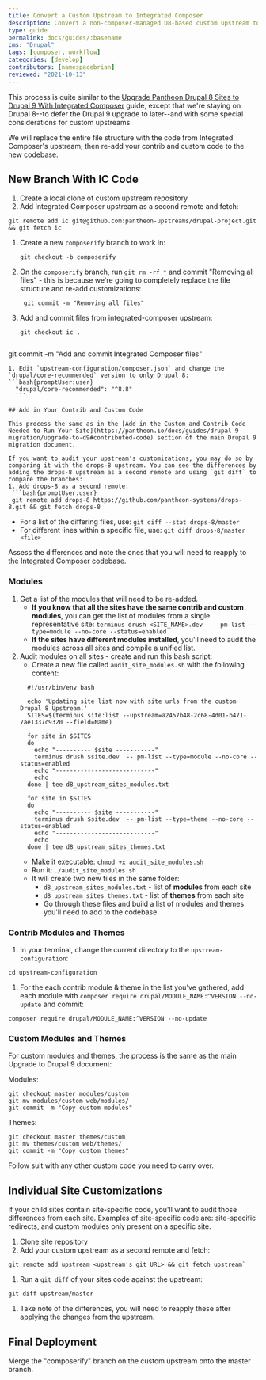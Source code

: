 ```yaml
---
title: Convert a Custom Upstream to Integrated Composer
description: Convert a non-composer-managed D8-based custom upstream to Integrated Composer
type: guide
permalink: docs/guides/:basename
cms: "Drupal"
tags: [composer, workflow]
categories: [develop]
contributors: [namespacebrian]
reviewed: "2021-10-13"
---
```


This process is quite similar to the [Upgrade Pantheon Drupal 8 Sites to Drupal 9 With Integrated Composer](/docs/guides/drupal-9-migration/upgrade-to-d9) guide, except that we're staying on Drupal 8--to defer the Drupal 9 upgrade to later--and with some special considerations for custom upstreams.

We will replace the entire file structure with the code from Integrated Composer's upstream, then re-add your contrib and custom code to the new codebase.

## New Branch With IC Code

1. Create a local clone of custom upstream repository
1. Add Integrated Composer upstream as a second remote and fetch:
  ```bash{promptUser:user}
  git remote add ic git@github.com:pantheon-upstreams/drupal-project.git && git fetch ic
  ```
1. Create a new `composerify` branch to work in:
   ```bash{promptUser:user}
   git checkout -b composerify
   ```
1. On the `composerify` branch, run `git rm -rf *` and commit "Removing all files" - this is because we're going to completely replace the file structure and re-add customizations:
   ```bash{promptUser:user}
    git commit -m "Removing all files"
    ``` 
1. Add and commit files from integrated-composer upstream:
   ```bash{promptUser:user}
   git checkout ic .
   ```
   ```bash{promptUser:user}
  git commit -m "Add and commit Integrated Composer files"
  ```
1. Edit `upstream-configuration/composer.json` and change the `drupal/core-recommended` version to only Drupal 8: 
  ```bash{promptUser:user}
    "drupal/core-recommended": "^8.8"
    ```

## Add in Your Contrib and Custom Code

This process the same as in the [Add in the Custom and Contrib Code Needed to Run Your Site](https://pantheon.io/docs/guides/drupal-9-migration/upgrade-to-d9#contributed-code) section of the main Drupal 9 migration document.

If you want to audit your upstream's customizations, you may do so by comparing it with the drops-8 upstream. You can see the differences by adding the drops-8 upstream as a second remote and using `git diff` to compare the branches:
1. Add drops-8 as a second remote:
   ```bash{promptUser:user}
   git remote add drops-8 https://github.com/pantheon-systems/drops-8.git && git fetch drops-8
   ```
  * For a list of the differing files, use: `git diff --stat drops-8/master`
  * For different lines within a specific file, use: `git diff drops-8/master <file>`

Assess the differences and note the ones that you will need to reapply to the Integrated Composer codebase.

### Modules

1.  Get a list of the modules that will need to be re-added.
    - **If you know that all the sites have the same contrib and custom modules**, you can get the list of modules from a single representative site:
    `terminus drush <SITE_NAME>.dev  -- pm-list --type=module --no-core --status=enabled`
    - **If the sites have different modules installed**, you'll need to audit the modules across all sites and compile a unified list.
2. Audit modules on all sites - create and run this bash script:
      - Create a new file called `audit_site_modules.sh` with the following content:
      ```bash{promptUser:user}
        #!/usr/bin/env bash

        echo 'Updating site list now with site urls from the custom Drupal 8 Upstream.'
        SITES=$(terminus site:list --upstream=a2457b48-2c68-4d01-b471-7ae1337c9320 --field=Name)

        for site in $SITES
        do
          echo "---------- $site -----------"
          terminus drush $site.dev  -- pm-list --type=module --no-core --status=enabled
          echo "----------------------------"
          echo
        done | tee d8_upstream_sites_modules.txt

        for site in $SITES
        do
          echo "---------- $site -----------"
          terminus drush $site.dev  -- pm-list --type=theme --no-core --status=enabled
          echo "----------------------------"
          echo
        done | tee d8_upstream_sites_themes.txt

      ```
      - Make it executable: `chmod +x audit_site_modules.sh`
      - Run it: `./audit_site_modules.sh`
      - It will create two new files in the same folder:
        - `d8_upstream_sites_modules.txt` - list of **modules** from each site
        - `d8_upstream_sites_themes.txt` - list of **themes** from each site
        - Go through these files and build a list of modules and themes you'll need to add to the codebase.

### Contrib Modules and Themes

1. In your terminal, change the current directory to the `upstream-configuration`: 
  ```bash{promptUser:user}
  cd upstream-configuration
  ```

1. For the each contrib module & theme in the list you've gathered, add each module with `composer require drupal/MODULE_NAME:^VERSION --no-update` and commit:
  ```bash{promptUser:user}
  composer require drupal/MODULE_NAME:^VERSION --no-update  
  ```

### Custom Modules and Themes

For custom modules and themes, the process is the same as the main Upgrade to Drupal 9 document:

  Modules:

  ```bash{promptUser:user}
  git checkout master modules/custom
  git mv modules/custom web/modules/
  git commit -m "Copy custom modules"
  ```

  Themes:

  ```bash{promptUser:user}
  git checkout master themes/custom
  git mv themes/custom web/themes/
  git commit -m "Copy custom themes"
  ```

  Follow suit with any other custom code you need to carry over.

## Individual Site Customizations

If your child sites contain site-specific code, you'll want to audit those differences from each site. Examples of site-specific code are: site-specific redirects, and custom modules only present on a specific site.
1. Clone site repository
1. Add your custom upstream as a second remote and fetch:
  ```bash{promptUser:user}
  git remote add upstream <upstream's git URL> && git fetch upstream`
  ```
1. Run a `git diff` of your sites code against the upstream:
  ```bash{promptUser:user}
  git diff upstream/master
  ```
  1. Take note of the differences, you will need to reapply these after applying the changes from the upstream.

## Final Deployment

Merge the "composerify" branch on the custom upstream onto the master branch.
